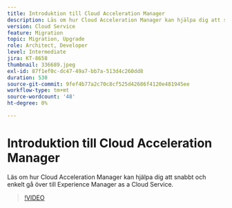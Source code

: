 ```yaml
---
title: Introduktion till Cloud Acceleration Manager
description: Läs om hur Cloud Acceleration Manager kan hjälpa dig att snabbt och enkelt gå över till Experience Manager as a Cloud Service.
version: Cloud Service
feature: Migration
topic: Migration, Upgrade
role: Architect, Developer
level: Intermediate
jira: KT-8658
thumbnail: 336689.jpeg
exl-id: 87f1ef0c-dc47-49a7-bb7a-513d4c260dd8
duration: 530
source-git-commit: 9fef4b77a2c70c8cf525d42686f4120e481945ee
workflow-type: tm+mt
source-wordcount: '48'
ht-degree: 0%

---
```


# Introduktion till Cloud Acceleration Manager

Läs om hur Cloud Acceleration Manager kan hjälpa dig att snabbt och enkelt gå över till Experience Manager as a Cloud Service.

>[!VIDEO](https://video.tv.adobe.com/v/336689?quality=12&learn=on)
